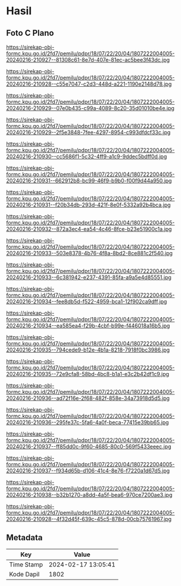 # Hasil

## Foto C Plano

https://sirekap-obj-formc.kpu.go.id/2fd7/pemilu/pdpr/18/07/22/20/04/1807222004005-20240216-210927--81308c61-8e7d-407e-81ec-ac5bee3f43dc.jpg

https://sirekap-obj-formc.kpu.go.id/2fd7/pemilu/pdpr/18/07/22/20/04/1807222004005-20240216-210928--c55e7047-c2d3-448d-a221-1190e2148d78.jpg

https://sirekap-obj-formc.kpu.go.id/2fd7/pemilu/pdpr/18/07/22/20/04/1807222004005-20240216-210929--07e0b435-c99a-4089-8c20-35d01010be4e.jpg

https://sirekap-obj-formc.kpu.go.id/2fd7/pemilu/pdpr/18/07/22/20/04/1807222004005-20240216-210929--2f5e3848-7fee-4297-8954-c993dfdcf33c.jpg

https://sirekap-obj-formc.kpu.go.id/2fd7/pemilu/pdpr/18/07/22/20/04/1807222004005-20240216-210930--cc5686f1-5c32-4ff9-a1c9-9ddec5bdff0d.jpg

https://sirekap-obj-formc.kpu.go.id/2fd7/pemilu/pdpr/18/07/22/20/04/1807222004005-20240216-210931--662912b8-bc99-46f9-b9b0-f00f9d44a950.jpg

https://sirekap-obj-formc.kpu.go.id/2fd7/pemilu/pdpr/18/07/22/20/04/1807222004005-20240216-210931--f20b34db-293d-421f-8e0f-5332a92b4bca.jpg

https://sirekap-obj-formc.kpu.go.id/2fd7/pemilu/pdpr/18/07/22/20/04/1807222004005-20240216-210932--872a3ec4-ea54-4c46-8fce-b23e51900c1a.jpg

https://sirekap-obj-formc.kpu.go.id/2fd7/pemilu/pdpr/18/07/22/20/04/1807222004005-20240216-210933--503e8378-4b76-4f8a-8bd2-8ce881c2f540.jpg

https://sirekap-obj-formc.kpu.go.id/2fd7/pemilu/pdpr/18/07/22/20/04/1807222004005-20240216-210933--6c381942-e237-4391-85fa-a9a5e4d85551.jpg

https://sirekap-obj-formc.kpu.go.id/2fd7/pemilu/pdpr/18/07/22/20/04/1807222004005-20240216-210934--fee8db5d-f522-4959-bca1-12f902ca9dff.jpg

https://sirekap-obj-formc.kpu.go.id/2fd7/pemilu/pdpr/18/07/22/20/04/1807222004005-20240216-210934--ea585ea4-f29b-4cbf-b99e-f446018a16b5.jpg

https://sirekap-obj-formc.kpu.go.id/2fd7/pemilu/pdpr/18/07/22/20/04/1807222004005-20240216-210935--794cede9-b12e-4b1a-8218-7918f0bc3986.jpg

https://sirekap-obj-formc.kpu.go.id/2fd7/pemilu/pdpr/18/07/22/20/04/1807222004005-20240216-210935--72e9cfa8-58bd-4bc8-b1a1-e3c2b42df1c9.jpg

https://sirekap-obj-formc.kpu.go.id/2fd7/pemilu/pdpr/18/07/22/20/04/1807222004005-20240216-210936--ad72f16e-2f68-482f-858e-34a73918d5d5.jpg

https://sirekap-obj-formc.kpu.go.id/2fd7/pemilu/pdpr/18/07/22/20/04/1807222004005-20240216-210936--295fe37c-5fa6-4a0f-beca-77415e39bb65.jpg

https://sirekap-obj-formc.kpu.go.id/2fd7/pemilu/pdpr/18/07/22/20/04/1807222004005-20240216-210937--ff85dd0c-9f60-4685-80c0-569f5433eeec.jpg

https://sirekap-obj-formc.kpu.go.id/2fd7/pemilu/pdpr/18/07/22/20/04/1807222004005-20240216-210937--f934d65b-d106-41c4-8e76-f7220a1d67d5.jpg

https://sirekap-obj-formc.kpu.go.id/2fd7/pemilu/pdpr/18/07/22/20/04/1807222004005-20240216-210938--b32b1270-a8dd-4a5f-bea6-970ce7200ae3.jpg

https://sirekap-obj-formc.kpu.go.id/2fd7/pemilu/pdpr/18/07/22/20/04/1807222004005-20240216-210928--4f32d45f-639c-45c5-878d-00cb75761967.jpg


## Metadata

| Key        | Value               |
| ---------- | ------------------- |
| Time Stamp | 2024-02-17 13:05:41 |
| Kode Dapil | 1802                |



